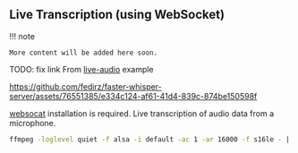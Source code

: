 ## Live Transcription (using WebSocket)

!!! note

    More content will be added here soon.

TODO: fix link
From [live-audio](./examples/live-audio) example

https://github.com/fedirz/faster-whisper-server/assets/76551385/e334c124-af61-41d4-839c-874be150598f

[websocat](https://github.com/vi/websocat?tab=readme-ov-file#installation) installation is required.
Live transcription of audio data from a microphone.

```bash
ffmpeg -loglevel quiet -f alsa -i default -ac 1 -ar 16000 -f s16le - | websocat --binary ws://localhost:8000/v1/audio/transcriptions
```
